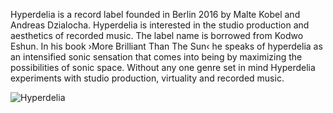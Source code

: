 Hyperdelia is a record label founded in Berlin 2016 by Malte Kobel and Andreas Dzialocha. Hyperdelia is interested in the studio production and aesthetics of recorded music. The label name is borrowed from Kodwo Eshun. In his book ›More Brilliant Than The Sun‹ he speaks of hyperdelia as an intensified sonic sensation that comes into being by maximizing the possibilities of sonic space. Without any one genre set in mind Hyperdelia experiments with studio production, virtuality and recorded music.

![Hyperdelia](/hyperdelia/hyperdelia.jpg)